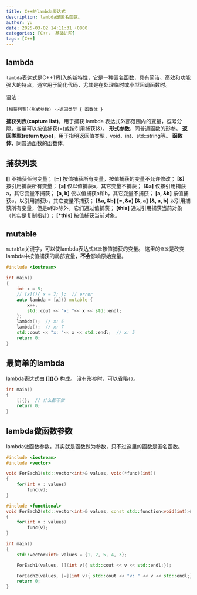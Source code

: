 ```yaml
---
title: C++的lambda表达式
description: lambda是匿名函数。
author: yu
date: 2025-03-02 14:11:31 +0800
categories: [C++， 基础进阶]
tags: [C++]
---
```


## lambda

`lambda`表达式是C++11引入的新特性，它是一种匿名函数，具有简洁、高效和功能强大的特点，通常用于简化代码，尤其是在处理临时或小型回调函数时。

语法：
```shell
[捕获列表](形式参数) ->返回类型 { 函数体 }
```
**捕获列表(capture list)**，用于捕获 lambda 表达式外部范围内的变量，逗号分隔。变量可以按值捕获(=)或按引用捕获(&)。
**形式参数**，同普通函数的形参。
**返回类型(return type)**，用于指明返回值类型，void、int、std::string等。
**函数体**，同普通函数的函数体。

## 捕获列表

**[]** 不捕获任何变量；
**[=]** 按值捕获所有变量，按值捕获的变量不允许修改；
**[&]** 按引用捕获所有变量；
**[a]** 仅以值捕获a，其它变量不捕获；
**[&a]** 仅按引用捕获a，其它变量不捕获；
**[a, b]** 仅以值捕获a和b，其它变量不捕获；
**[a, &b]** 按值捕获a，以引用捕获b，其它变量不捕获；
**[&a, &b]**
**[=, &a]**
**[&, a]**
**[&, a, b]** 以引用捕获所有变量，但是a和b除外，它们通过值捕获；
**[this]** 通过引用捕获当前对象（其实是复制指针）；
**[\*this]** 按值捕获当前对象。

## mutable

`mutable`关键字，可以使lambda表达式`修改`按值捕获的变量。
这里的`修改`是改变lambda中按值捕获的局部变量，**不会**影响原始变量。

```cpp
#include <iostream>

int main()
{
    int x = 5;
    // [x](){ x = 7; };  // error
    auto lambda = [x]() mutable { 
        x++;
        std::cout << "x: "<< x << std::endl;
    };
    lambda();  // x: 6
    lambda();  // x: 7
    std::cout << "x: "<< x << std::endl;  // x: 5
    return 0;
}
```

## 最简单的lambda

lambda表达式由 **\[](){}** 构成。
没有形参时，可以省略`()`。

```cpp
int main()
{
    []{};  // 什么都不做
    return 0;
}
```

## lambda做函数参数

lambda做函数参数，其实就是函数做为参数，只不过这里的函数是匿名函数。
```cpp
#include <iostream>
#include <vector>

void ForEach1(std::vector<int>& values, void(*func)(int))
{
    for(int v : values)
        func(v);
}

#include <functional>
void ForEach2(std::vector<int>& values, const std::function<void(int)>& func)
{
    for(int v : values)
        func(v);
}

int main()
{
    std::vector<int> values = {1, 2, 5, 4, 3};

    ForEach1(values, [](int v){ std::cout << v << std::endl;});

    ForEach2(values, [=](int v){ std::cout << "v: " << v << std::endl;});
    return 0;
}
```
